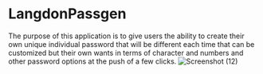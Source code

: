 # LangdonPassgen
The purpose of this application is to give users the ability to create their own unique individual password that will be different each time that can be customized but their own wants in terms of character and numbers and other password options at the push  of a few clicks. ![Screenshot (12)](https://user-images.githubusercontent.com/86031485/136876415-572fca62-fc31-42a3-b370-e71a813396ec.png)
